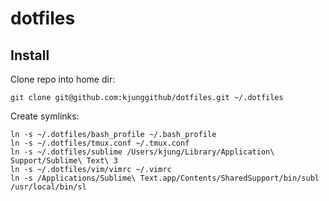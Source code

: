 # dotfiles
## Install
Clone repo into home dir:

```shell
git clone git@github.com:kjunggithub/dotfiles.git ~/.dotfiles
```

Create symlinks:
```shell
ln -s ~/.dotfiles/bash_profile ~/.bash_profile
ln -s ~/.dotfiles/tmux.conf ~/.tmux.conf
ln -s ~/.dotfiles/sublime /Users/kjung/Library/Application\ Support/Sublime\ Text\ 3
ln -s ~/.dotfiles/vim/vimrc ~/.vimrc
ln -s /Applications/Sublime\ Text.app/Contents/SharedSupport/bin/subl /usr/local/bin/sl
```
